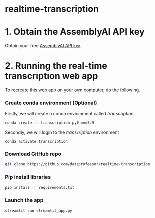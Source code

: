 # realtime-transcription

# 1. Obtain the AssemblyAI API key

Obtain your free [AssemblyAI API key](https://www.assemblyai.com/?utm_source=youtube&utm_medium=social&utm_campaign=dataprofessor_realtime).

# 2. Running the real-time transcription web app
To recreate this web app on your own computer, do the following.

### Create conda environment (Optional)
Firstly, we will create a conda environment called *transcription*
```bash
conda create -n transcription python=3.9
```
Secondly, we will login to the *transcription* environment
```bash
conda activate transcription
```

###  Download GitHub repo

```bash
git clone https://github.com/dataprofessor/realtime-transcription
```

###  Pip install libraries
```bash
pip install -r requirements.txt
```

###  Launch the app

```bash
streamlit run streamlit_app.py
```
